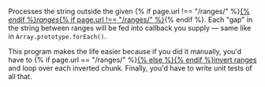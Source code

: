 Processes the string outside the given {% if page.url !== "/ranges/" %}<a href="/ranges/">{% endif %}_ranges_{% if page.url !== "/ranges/" %}</a>{% endif %}. Each "gap" in the string between ranges will be fed into callback you supply — same like in `Array.prototype.forEach()`.

This program makes the life easier because if you did it manually, you'd have to {% if page.url == "/ranges/" %}<a href="#ranges-invert">{% else %}<a href="/os/ranges-invert/">{% endif %}invert ranges</a> and loop over each inverted chunk. Finally, you'd have to write unit tests of all that.
